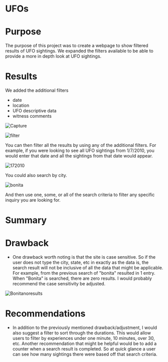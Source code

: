 # UFOs

# Purpose
The purpose of this project was to create a webpage to show filtered results of UFO sightings. We expanded the filters available to be able to provide a more in depth look at UFO sightings.

# Results

We added the additional filters
- date
- location
- UFO descriptive data
- witness comments

![Capture](https://user-images.githubusercontent.com/88061345/138603634-10d23d0e-0ffd-47dd-87a5-ff91a4a56942.PNG)

![filter](https://user-images.githubusercontent.com/88061345/138603672-a88aea7e-fffc-41d9-8675-32c426bd0830.PNG)


You can then filter all the results by using any of the additional filters. For example, if you were looking to see all UFO sightings from 1/7/2010, you would enter that date and all the sightings from that date would appear.

![172010](https://user-images.githubusercontent.com/88061345/138603859-2a48f66f-1c0d-47f5-b85c-d28be9986f22.PNG)

You could also search by city. 

![bonita](https://user-images.githubusercontent.com/88061345/138603879-7d0657aa-c002-4836-bcc8-abbf4b16415b.PNG)

And then use one, some, or all of the search criteria to filter any specific inquiry you are looking for.


# Summary

# Drawback
 - One drawback worth noting is that the site is case sensitive. So if the user does not type the city, state, etc in exactly as the data is, the search result will not be inclusive of all the data that might be applicable. For example, from the previous search of "bonita" resulted in 1 entry. When "Bonita" is searched, there are zero results. I would probably recommend the case sensitivity be adjusted.
  
![Bonitanoresults](https://user-images.githubusercontent.com/88061345/138604124-bf2b9ea9-0c55-4063-9fbc-9eab1d1b9134.PNG)

 # Recommendations
 -  In addition to the previously mentioned drawback/adjustment, I would also suggest a filter to sort through the durations. This would allow users to filter by experiences under one minute, 10 minutes, over 30, etc. Another recommendation that might be helpful would be to add a counter when a search result is completed. So at quick glance a user can see how many sightings there were based off that search criteria. 

  
  

